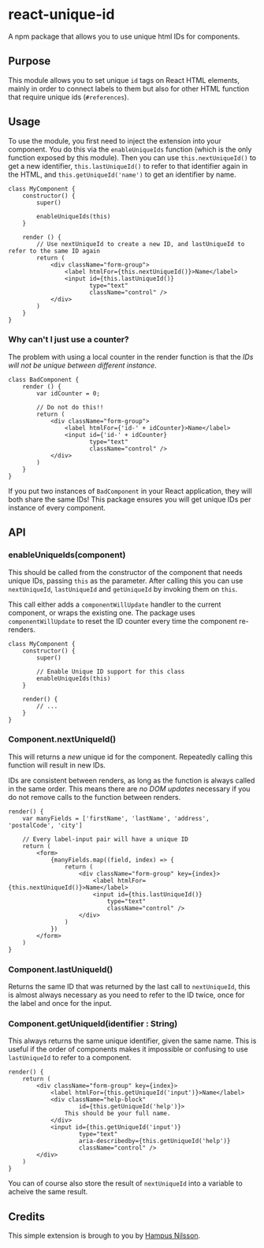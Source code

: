 # react-unique-id
A npm package that allows you to use unique html IDs for components.

## Purpose

This module allows you to set unique `id` tags on React HTML elements,
mainly in order to connect labels to them but also for other HTML function
that require unique ids (`#references`).

## Usage

To use the module, you first need to inject the extension into
your component. You do this via the `enableUniqueIds` function
(which is the only function exposed by this module). Then you
can use `this.nextUniqueId()` to get a new identifier,
`this.lastUniqueId()` to refer to that identifier again in the HTML,
and `this.getUniqueId('name')` to get an identifier by name.

    class MyComponent {
        constructor() {
            super()

            enableUniqueIds(this)
        }

        render () {
            // Use nextUniqueId to create a new ID, and lastUniqueId to refer to the same ID again
            return (
                <div className="form-group">
                    <label htmlFor={this.nextUniqueId()}>Name</label>
                    <input id={this.lastUniqueId()}
                           type="text"
                           className="control" />
                </div>
            )
        }
    }

### Why can't I just use a counter?

The problem with using a local counter in the render function is
that the *IDs will not be unique between different instance*.

    class BadComponent {
        render () {
            var idCounter = 0;

            // Do not do this!!
            return (
                <div className="form-group">
                    <label htmlFor={'id-' + idCounter}>Name</label>
                    <input id={'id-' + idCounter}
                           type="text"
                           className="control" />
                </div>
            )
        }
    }

If you put two instances of `BadComponent` in your React application,
they will both share the same IDs! This package ensures you will get
unique IDs per instance of every component.

## API

### enableUniqueIds(component)

This should be called from the constructor of the component that needs unique IDs,
passing `this` as the parameter. After calling this you can use `nextUniqueId`, `lastUniqueId` and `getUniqueId` by invoking them on `this`.

This call either adds a `componentWillUpdate` handler to the current component,
or wraps the existing one. The package uses `componentWillUpdate` to reset the
ID counter every time the component re-renders.

    class MyComponent {
        constructor() {
            super()

            // Enable Unique ID support for this class
            enableUniqueIds(this)
        }

        render() {
            // ...
        }
    }

### Component.nextUniqueId()

This will returns a *new* unique id for the component. Repeatedly calling
this function will result in new IDs.

IDs are consistent between renders, as long as the function is always called
in the same order. This means there are *no DOM updates* necessary if you do
not remove calls to the function between renders.

    render() {
        var manyFields = ['firstName', 'lastName', 'address', 'postalCode', 'city']
        
        // Every label-input pair will have a unique ID 
        return (
            <form>
                {manyFields.map((field, index) => {
                    return (
                        <div className="form-group" key={index}>
                            <label htmlFor={this.nextUniqueId()}>Name</label>
                            <input id={this.lastUniqueId()}
                                type="text"
                                className="control" />
                        </div>
                    )
                })
            </form>
        )
    }

### Component.lastUniqueId()

Returns the same ID that was returned by the last call to `nextUniqueId`,
this is almost always necessary as you need to refer to the ID twice, once
for the label and once for the input.

### Component.getUniqueId(identifier : String) 

This always returns the same unique identifier, given the same name. 
This is useful if the order of components makes it impossible or confusing 
to use `lastUniqueId` to refer to a component.

    render() {
        return (
            <div className="form-group" key={index}>
                <label htmlFor={this.getUniqueId('input')}>Name</label>
                <div className="help-block"
                        id={this.getUniqueId('help')}>
                    This should be your full name.
                </div>
                <input id={this.getUniqueId('input')}
                        type="text"
                        aria-describedby={this.getUniqueId('help')}
                        className="control" />
            </div>
        )
    }

You can of course also store the result of `nextUniqueId` into a variable
to acheive the same result.

## Credits

This simple extension is brough to you by [Hampus Nilsson](https://hjnilsson.com).